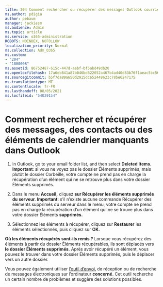 ```yaml
---
title: 204 Comment rechercher ou récupérer des messages Outlook courrier, calendrier ou contacts manquants
ms.author: pdigia
author: pebaum
manager: jackiesm
ms.audience: Admin
ms.topic: article
ms.service: o365-administration
ROBOTS: NOINDEX, NOFOLLOW
localization_priority: Normal
ms.collection: Adm_O365
ms.custom:
- "204"
- "1800008"
ms.assetid: 86752487-615c-447d-aebf-bf5abd49db20
ms.openlocfilehash: 17a6eb841a87b046bd822052a467b4ad40d83b76f1aeac5bc56bea29b4d9a755
ms.sourcegitcommit: b5f7da89a650d2915dc652449623c78be6247175
ms.translationtype: MT
ms.contentlocale: fr-FR
ms.lasthandoff: 08/05/2021
ms.locfileid: "54029154"
---
```

# <a name="how-to-find-and-recover-missing-messages-contacts-or-calendar-items-in-outlook"></a>Comment rechercher et récupérer des messages, des contacts ou des éléments de calendrier manquants dans Outlook

1. In Outlook, go to your email folder list, and then select **Deleted Items**. **Important**: si vous ne voyez pas le dossier Éléments  supprimés, mais plutôt le dossier Corbeille, votre  compte ne prend pas en charge la récupération d’un élément qui ne se retrouve plus dans votre dossier Éléments supprimés. 

2. Dans le menu **Accueil,** cliquez **sur Récupérer les éléments supprimés du serveur.** **Important**: s’il n’existe aucune commande Récupérer des éléments supprimés du serveur dans le menu, votre compte ne prend pas en charge la récupération d’un élément qui ne se trouve plus dans votre dossier Éléments **supprimés.** 

3. Sélectionnez les éléments à récupérer, cliquez sur **Restaurer** les éléments sélectionnés, puis cliquez sur **OK.**

**Où les éléments récupérés sont-ils remis ?** Lorsque vous récupérez des éléments à partir du dossier Éléments récupérables, ils sont déplacés vers **le dossier Éléments supprimés.** Après avoir récupéré un élément, vous  pouvez le trouver dans votre dossier Éléments supprimés, puis le déplacer vers un autre dossier.

Vous pouvez également utiliser [l’outil d’envoi,](https://aka.ms/SaRA-OutlookSendReceive) de réception ou de recherche de messages électroniques sur l’ordinateur **concerné.** Cet outil recherche un certain nombre de problèmes et suggère des solutions possibles.
